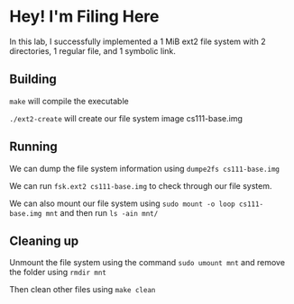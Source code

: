 # Hey! I'm Filing Here

In this lab, I successfully implemented a 1 MiB ext2 file system with 2 directories, 1 regular file, and 1 symbolic link.

## Building
```make``` will compile the executable

```./ext2-create``` will create our file system image cs111-base.img

## Running
We can dump the file system information using  ```dumpe2fs cs111-base.img```

We can run ```fsk.ext2 cs111-base.img``` to check through our file system.

We can also mount our file system using ```sudo mount -o loop cs111-base.img mnt``` and then run ```ls -ain mnt/```

## Cleaning up

Unmount the file system using the command  ```sudo umount mnt``` and remove the folder using ```rmdir mnt```

Then clean other files using ```make clean```
